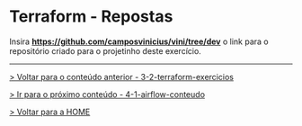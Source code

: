 # Terraform - Repostas

Insira **https://github.com/camposvinicius/vini/tree/dev** o link para o repositório criado para o projetinho deste exercício.


---

[> Voltar para o conteúdo anterior - 3-2-terraform-exercicios](3-2-terraform-exercicios.md)

[> Ir para o próximo conteúdo - 4-1-airflow-conteudo](../4-airflow/4-1-airflow-conteudo.md)

[> Voltar para a HOME](../README.md)